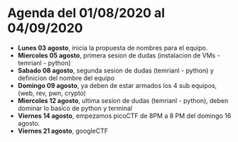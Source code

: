 # Agenda del 01/08/2020 al 04/09/2020

* **Lunes 03 agosto**, inicia la propuesta de nombres para el equipo.
* **Miercoles 05 agosto**, primera sesion de dudas (instalacion de VMs - temrianl - python)
* **Sabado 08 agosto**, segunda sesion de dudas (temrianl - python) y definicion del nombre del equipo
* **Domingo 09 agosto**, ya deben de estar armados los 4 sub equipos, (web, rev, pwn, crypto)
* **Miercoles 12 agosto**, ultima sesion de dudas (temrianl - python), deben dominar lo basico de python y terminal
* **Viernes 14 agosto**, empezamos picoCTF de 8PM a 8 PM del domingo 16 agosto.
* **Viernes 21 agosto**, googleCTF

  